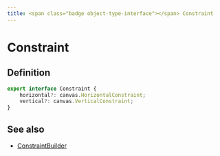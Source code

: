 ```yaml
---
title: <span class="badge object-type-interface"></span> Constraint
---
```

# <span class="badge object-type-interface"></span> Constraint

## Definition

```typescript
export interface Constraint {
	horizontal?: canvas.HorizontalConstraint;
	vertical?: canvas.VerticalConstraint;
}

```
## See also

 * <span class="badge builder"></span> [ConstraintBuilder](./builder-ConstraintBuilder.md)
